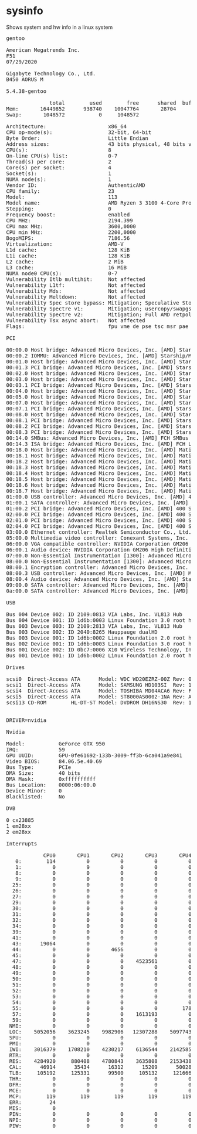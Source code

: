 # sysinfo
Shows system and hw info in a linux system

<pre>
gentoo

American Megatrends Inc.
F51
07/29/2020

Gigabyte Technology Co., Ltd.
B450 AORUS M

5.4.38-gentoo

              total        used        free      shared  buff/cache   available
Mem:       16449852      938740    10047764       28704     5463348    15146172
Swap:       1048572           0     1048572

Architecture:                    x86_64
CPU op-mode(s):                  32-bit, 64-bit
Byte Order:                      Little Endian
Address sizes:                   43 bits physical, 48 bits virtual
CPU(s):                          8
On-line CPU(s) list:             0-7
Thread(s) per core:              2
Core(s) per socket:              4
Socket(s):                       1
NUMA node(s):                    1
Vendor ID:                       AuthenticAMD
CPU family:                      23
Model:                           113
Model name:                      AMD Ryzen 3 3100 4-Core Processor
Stepping:                        0
Frequency boost:                 enabled
CPU MHz:                         2194.399
CPU max MHz:                     3600,0000
CPU min MHz:                     2200,0000
BogoMIPS:                        7186.56
Virtualization:                  AMD-V
L1d cache:                       128 KiB
L1i cache:                       128 KiB
L2 cache:                        2 MiB
L3 cache:                        16 MiB
NUMA node0 CPU(s):               0-7
Vulnerability Itlb multihit:     Not affected
Vulnerability L1tf:              Not affected
Vulnerability Mds:               Not affected
Vulnerability Meltdown:          Not affected
Vulnerability Spec store bypass: Mitigation; Speculative Store Bypass disabled via prctl and seccomp
Vulnerability Spectre v1:        Mitigation; usercopy/swapgs barriers and __user pointer sanitization
Vulnerability Spectre v2:        Mitigation; Full AMD retpoline, IBPB conditional, STIBP conditional, RSB filling
Vulnerability Tsx async abort:   Not affected
Flags:                           fpu vme de pse tsc msr pae mce cx8 apic sep mtrr pge mca cmov pat pse36 clflush mmx fxsr sse sse2 ht syscall nx mmxext fxsr_opt pdpe1gb rdtscp lm constant_tsc rep_good nopl nonstop_tsc cpuid extd_apicid aperfmperf pni pclmulqdq monitor ssse3 fma cx16 sse4_1 sse4_2 movbe popcnt aes xsave avx f16c rdrand lahf_lm cmp_legacy svm extapic cr8_legacy abm sse4a misalignsse 3dnowprefetch osvw ibs skinit wdt tce topoext perfctr_core perfctr_nb bpext perfctr_llc mwaitx cpb cat_l3 cdp_l3 hw_pstate sme ssbd mba sev ibpb stibp vmmcall fsgsbase bmi1 avx2 smep bmi2 cqm rdt_a rdseed adx smap clflushopt clwb sha_ni xsaveopt xsavec xgetbv1 xsaves cqm_llc cqm_occup_llc cqm_mbm_total cqm_mbm_local clzero irperf xsaveerptr wbnoinvd arat npt lbrv svm_lock nrip_save tsc_scale vmcb_clean flushbyasid decodeassists pausefilter pfthreshold avic v_vmsave_vmload vgif umip rdpid overflow_recov succor smca

PCI

00:00.0 Host bridge: Advanced Micro Devices, Inc. [AMD] Starship/Matisse Root Complex
00:00.2 IOMMU: Advanced Micro Devices, Inc. [AMD] Starship/Matisse IOMMU
00:01.0 Host bridge: Advanced Micro Devices, Inc. [AMD] Starship/Matisse PCIe Dummy Host Bridge
00:01.3 PCI bridge: Advanced Micro Devices, Inc. [AMD] Starship/Matisse GPP Bridge
00:02.0 Host bridge: Advanced Micro Devices, Inc. [AMD] Starship/Matisse PCIe Dummy Host Bridge
00:03.0 Host bridge: Advanced Micro Devices, Inc. [AMD] Starship/Matisse PCIe Dummy Host Bridge
00:03.1 PCI bridge: Advanced Micro Devices, Inc. [AMD] Starship/Matisse GPP Bridge
00:04.0 Host bridge: Advanced Micro Devices, Inc. [AMD] Starship/Matisse PCIe Dummy Host Bridge
00:05.0 Host bridge: Advanced Micro Devices, Inc. [AMD] Starship/Matisse PCIe Dummy Host Bridge
00:07.0 Host bridge: Advanced Micro Devices, Inc. [AMD] Starship/Matisse PCIe Dummy Host Bridge
00:07.1 PCI bridge: Advanced Micro Devices, Inc. [AMD] Starship/Matisse Internal PCIe GPP Bridge 0 to bus[E:B]
00:08.0 Host bridge: Advanced Micro Devices, Inc. [AMD] Starship/Matisse PCIe Dummy Host Bridge
00:08.1 PCI bridge: Advanced Micro Devices, Inc. [AMD] Starship/Matisse Internal PCIe GPP Bridge 0 to bus[E:B]
00:08.2 PCI bridge: Advanced Micro Devices, Inc. [AMD] Starship/Matisse Internal PCIe GPP Bridge 0 to bus[E:B]
00:08.3 PCI bridge: Advanced Micro Devices, Inc. [AMD] Starship/Matisse Internal PCIe GPP Bridge 0 to bus[E:B]
00:14.0 SMBus: Advanced Micro Devices, Inc. [AMD] FCH SMBus Controller (rev 61)
00:14.3 ISA bridge: Advanced Micro Devices, Inc. [AMD] FCH LPC Bridge (rev 51)
00:18.0 Host bridge: Advanced Micro Devices, Inc. [AMD] Matisse Device 24: Function 0
00:18.1 Host bridge: Advanced Micro Devices, Inc. [AMD] Matisse Device 24: Function 1
00:18.2 Host bridge: Advanced Micro Devices, Inc. [AMD] Matisse Device 24: Function 2
00:18.3 Host bridge: Advanced Micro Devices, Inc. [AMD] Matisse Device 24: Function 3
00:18.4 Host bridge: Advanced Micro Devices, Inc. [AMD] Matisse Device 24: Function 4
00:18.5 Host bridge: Advanced Micro Devices, Inc. [AMD] Matisse Device 24: Function 5
00:18.6 Host bridge: Advanced Micro Devices, Inc. [AMD] Matisse Device 24: Function 6
00:18.7 Host bridge: Advanced Micro Devices, Inc. [AMD] Matisse Device 24: Function 7
01:00.0 USB controller: Advanced Micro Devices, Inc. [AMD] 400 Series Chipset USB 3.1 XHCI Controller (rev 01)
01:00.1 SATA controller: Advanced Micro Devices, Inc. [AMD] 400 Series Chipset SATA Controller (rev 01)
01:00.2 PCI bridge: Advanced Micro Devices, Inc. [AMD] 400 Series Chipset PCIe Bridge (rev 01)
02:00.0 PCI bridge: Advanced Micro Devices, Inc. [AMD] 400 Series Chipset PCIe Port (rev 01)
02:01.0 PCI bridge: Advanced Micro Devices, Inc. [AMD] 400 Series Chipset PCIe Port (rev 01)
02:04.0 PCI bridge: Advanced Micro Devices, Inc. [AMD] 400 Series Chipset PCIe Port (rev 01)
03:00.0 Ethernet controller: Realtek Semiconductor Co., Ltd. RTL8111/8168/8411 PCI Express Gigabit Ethernet Controller (rev 16)
05:00.0 Multimedia video controller: Conexant Systems, Inc. CX23885 PCI Video and Audio Decoder (rev 04)
06:00.0 VGA compatible controller: NVIDIA Corporation GM206 [GeForce GTX 950] (rev a1)
06:00.1 Audio device: NVIDIA Corporation GM206 High Definition Audio Controller (rev a1)
07:00.0 Non-Essential Instrumentation [1300]: Advanced Micro Devices, Inc. [AMD] Starship/Matisse PCIe Dummy Function
08:00.0 Non-Essential Instrumentation [1300]: Advanced Micro Devices, Inc. [AMD] Starship/Matisse Reserved SPP
08:00.1 Encryption controller: Advanced Micro Devices, Inc. [AMD] Starship/Matisse Cryptographic Coprocessor PSPCPP
08:00.3 USB controller: Advanced Micro Devices, Inc. [AMD] Matisse USB 3.0 Host Controller
08:00.4 Audio device: Advanced Micro Devices, Inc. [AMD] Starship/Matisse HD Audio Controller
09:00.0 SATA controller: Advanced Micro Devices, Inc. [AMD] FCH SATA Controller [AHCI mode] (rev 51)
0a:00.0 SATA controller: Advanced Micro Devices, Inc. [AMD] FCH SATA Controller [AHCI mode] (rev 51)

USB

Bus 004 Device 002: ID 2109:0813 VIA Labs, Inc. VL813 Hub
Bus 004 Device 001: ID 1d6b:0003 Linux Foundation 3.0 root hub
Bus 003 Device 003: ID 2109:2813 VIA Labs, Inc. VL813 Hub
Bus 003 Device 002: ID 2040:8265 Hauppauge dualHD
Bus 003 Device 001: ID 1d6b:0002 Linux Foundation 2.0 root hub
Bus 002 Device 001: ID 1d6b:0003 Linux Foundation 3.0 root hub
Bus 001 Device 002: ID 0bc7:0006 X10 Wireless Technology, Inc. Wireless Transceiver (ACPI-compliant)
Bus 001 Device 001: ID 1d6b:0002 Linux Foundation 2.0 root hub

Drives

scsi0  Direct-Access ATA      Model: WDC WD20EZRZ-00Z Rev: 0A80 6.0 Gbps
scsi1  Direct-Access ATA      Model: SAMSUNG HD103SI  Rev: 1113 3.0 Gbps
scsi4  Direct-Access ATA      Model: TOSHIBA MD04ACA6 Rev: FS2A 6.0 Gbps
scsi5  Direct-Access ATA      Model: ST8000AS0002-1NA Rev: AR17 6.0 Gbps
scsi13 CD-ROM        HL-DT-ST Model: DVDROM DH16NS30  Rev: 1.00


DRIVER=nvidia

Nvidia

Model:           GeForce GTX 950
IRQ:             59
GPU UUID:        GPU-0fe61692-133b-3009-ff3b-6ca041a9e841
Video BIOS:      84.06.5e.40.69
Bus Type:        PCIe
DMA Size:        40 bits
DMA Mask:        0xffffffffff
Bus Location:    0000:06:00.0
Device Minor:    0
Blacklisted:     No

DVB

0 cx23885
1 em28xx
2 em28xx

Interrupts

            CPU0       CPU1       CPU2       CPU3       CPU4       CPU5       CPU6       CPU7
   0:        114          0          0          0          0          0          0          0   IO-APIC    2-edge      timer
   1:          0          9          0          0          0          0          0          0   IO-APIC    1-edge      i8042
   8:          0          0          0          0          0         21          0          0   IO-APIC    8-edge      rtc0
   9:          0          0          0          0          0          0          0          0   IO-APIC    9-fasteoi   acpi
  25:          0          0          0          0          0          0          0          0   PCI-MSI 4096-edge      AMD-Vi
  26:          0          0          0          0          0          0          0          0   PCI-MSI 22528-edge      PCIe PME, aerdrv
  27:          0          0          0          0          0          0          0          0   PCI-MSI 51200-edge      PCIe PME, aerdrv
  29:          0          0          0          0          0          0          0          0   PCI-MSI 116736-edge      PCIe PME, aerdrv
  30:          0          0          0          0          0          0          0          0   PCI-MSI 133120-edge      PCIe PME, aerdrv
  31:          0          0          0          0          0          0          0          0   PCI-MSI 135168-edge      PCIe PME, aerdrv
  32:          0          0          0          0          0          0          0          0   PCI-MSI 137216-edge      PCIe PME, aerdrv
  34:          0          0          0          0          0    9732478          0          0   IO-APIC    8-fasteoi   cx23885[0]
  39:          0          0          0          0          0          0     505615          0   PCI-MSI 526336-edge      ahci[0000:01:00.1]
  41:          0          0          0          0          0          0          0          0   PCI-MSI 4718592-edge      ahci[0000:09:00.0]
  43:      19064          0          0          0          0          0          0          0   PCI-MSI 5242880-edge      ahci[0000:0a:00.0]
  44:          0          0       4656          0          0          0          0          0   PCI-MSI 524288-edge      xhci_hcd
  45:          0          0          0          0          0          0          0    9151840   PCI-MSI 1572864-edge      eth0
  47:          0          0          0    4523561          0          0          0          0   PCI-MSI 4200448-edge      xhci_hcd
  48:          0          0          0          0          0          0          0          0   PCI-MSI 4200449-edge      xhci_hcd
  49:          0          0          0          0          0          0          0          0   PCI-MSI 4200450-edge      xhci_hcd
  50:          0          0          0          0          0          0          0          0   PCI-MSI 4200451-edge      xhci_hcd
  51:          0          0          0          0          0          0          0          0   PCI-MSI 4200452-edge      xhci_hcd
  52:          0          0          0          0          0          0          0          0   PCI-MSI 4200453-edge      xhci_hcd
  53:          0          0          0          0          0          0          0          0   PCI-MSI 4200454-edge      xhci_hcd
  54:          0          0          0          0          0          0          0          0   PCI-MSI 4200455-edge      xhci_hcd
  55:          0          0          0          0        178          0          0          0   IO-APIC   31-fasteoi   snd_hda_intel:card0
  57:          0          0          0    1613193          0          0          0          0   PCI-MSI 4202496-edge      snd_hda_intel:card1
  59:          0          0          0          0          0          0    8574476          0   PCI-MSI 3145728-edge      nvidia
 NMI:          0          0          0          0          0          0          0          0   Non-maskable interrupts
 LOC:    5052056    3623245    9982906   12307288    5097743    4037164    8407177   10906973   Local timer interrupts
 SPU:          0          0          0          0          0          0          0          0   Spurious interrupts
 PMI:          0          0          0          0          0          0          0          0   Performance monitoring interrupts
 IWI:    3016379    1708210    4230217    6136544    2142585    2594369    6741585    4554899   IRQ work interrupts
 RTR:          0          0          0          0          0          0          0          0   APIC ICR read retries
 RES:    4284920     880408    4780843    3635808    2153438    1018939    3571477    4772254   Rescheduling interrupts
 CAL:      46914      35434      16312      15209      50028      47615      14929      34682   Function call interrupts
 TLB:     105192     125331      99500     105132     121666     108939      94222     106364   TLB shootdowns
 THR:          0          0          0          0          0          0          0          0   Threshold APIC interrupts
 DFR:          0          0          0          0          0          0          0          0   Deferred Error APIC interrupts
 MCE:          0          0          0          0          0          0          0          0   Machine check exceptions
 MCP:        119        119        119        119        119        119        119        119   Machine check polls
 ERR:         24
 MIS:          0
 PIN:          0          0          0          0          0          0          0          0   Posted-interrupt notification event
 NPI:          0          0          0          0          0          0          0          0   Nested posted-interrupt event
 PIW:          0          0          0          0          0          0          0          0   Posted-interrupt wakeup event
</pre>
